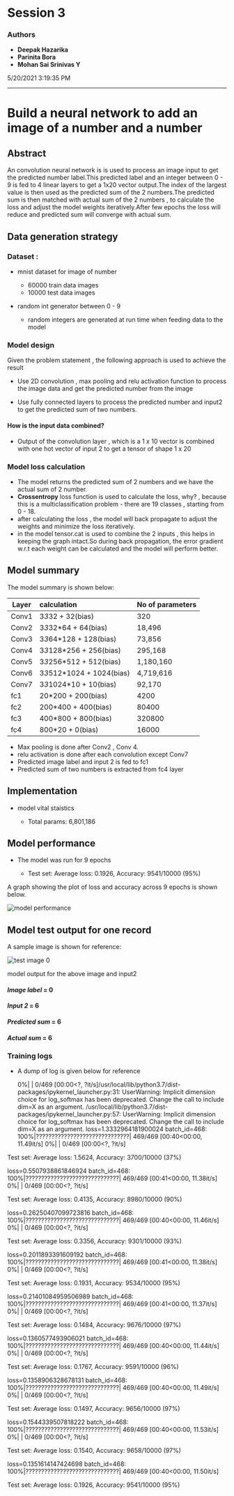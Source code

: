 # Session 3

### Authors

* **Deepak Hazarika**
* **Parinita Bora**
* **Mohan Sai Srinivas Y**    

5/20/2021 3:19:35 PM 

----------

# Build a neural network to add an image of a number and a number 

## Abstract

An convolution neural network is is used to process an image input to get the predicted number label.This predicted label and an integer between 0 - 9 is fed to 4 linear layers to get a 1x20 vector output.The index of the largest value is then used as the predicted sum of the 2 numbers.The predicted sum is then matched with actual sum of the 2 numbers , to calculate the loss and adjust the model weights iteratively.After few epochs the loss will reduce and predicted sum will converge with actual sum.

## Data generation strategy 

### Dataset :

- mnist dataset for image of number 
	
	- 60000 train data images
	- 10000 test data images
	
- random int generator between 0 - 9

	- random integers are generated at run time when feeding data to the model

### Model design
 
Given the problem statement , the following approach is used to achieve the result

- Use 2D convolution , max pooling and relu activation function to process the image data and get the predicted number from the image

- Use fully connected layers to process the predicted number and input2 to get the predicted sum of two numbers.

#### How is the input data combined?

* Output of the convolution layer , which is a 1 x 10 vector is combined with one hot vector of input 2 to get a tensor of shape 1 x 20

### Model loss calculation

* The model returns the predicted sum of 2 numbers and we have the actual sum of 2 number.
* **Crossentropy** loss function is used to calculate the loss, why? , because this is a multiclassification problem - there are 19 classes , starting from 0 - 18.
* after calculating the loss , the model will back propagate to adjust the weights and minimize the loss iteratively.
* in the model tensor.cat is used to combine the 2 inputs , this helps in keeping the graph intact.So during back propagation, the error gradient w.r.t each weight can be calculated and the model will perform better.

## Model summary

The model summary is shown below:


| Layer |    calculation              | No of parameters |
| ------|:----------------------------|:-----------------|
| Conv1 | 3*3*32 + 32(bias)           | 320              |
| Conv2 | 3*3*32*64 + 64(bias)        | 18,496           |
| Conv3 | 3*3*64*128 +   128(bias)    | 73,856           |
| Conv4 | 3*3*128*256 +   256(bias)   | 295,168          |
| Conv5 | 3*3*256*512 +   512(bias)   | 1,180,160        |
| Conv6 | 3*3*512*1024 +   1024(bias) | 4,719,616        |
| Conv7 | 3*3*1024*10 +   10(bias)    | 92,170           |
| fc1   | 20*200 + 200(bias)          | 4200             |
| fc2   | 200*400 + 400(bias)         | 80400            |
| fc3   | 400*800 + 800(bias)         | 320800           |
| fc4   | 800*20 + 0(bias)            | 16000            |


* Max pooling is done after Conv2 , Conv 4. 
* relu activation is done after each convolution except Conv7
* Predicted image label and input 2 is fed to fc1
* Predicted sum of two numbers is extracted from fc4 layer

## Implementation 

* model vital staistics

  * Total params: 6,801,186
  
## Model performance

* The model was run for 9 epochs 

  * Test set: Average loss: 0.1926, Accuracy: 9541/10000 (95%)
  
A graph showing the plot of loss and accuracy across 9 epochs is shown below.

![model performance](images/addermodelperf.png)

  
## Model test output for one record

A sample image is shown for reference:

![test image 0](images/testimg1.png)

model output for the above image and input2 

#### *Image label* = 0

#### *Input 2* = 6

#### *Predicted sum* = 6

#### *Actual sum* = 6

### Training logs 

* A dump of log is given below for reference

  0%|          | 0/469 [00:00<?, ?it/s]/usr/local/lib/python3.7/dist-packages/ipykernel_launcher.py:31: UserWarning: Implicit dimension choice for log_softmax has been deprecated. Change the call to include dim=X as an argument.
/usr/local/lib/python3.7/dist-packages/ipykernel_launcher.py:57: UserWarning: Implicit dimension choice for log_softmax has been deprecated. Change the call to include dim=X as an argument.
loss=1.3332964181900024 batch_id=468: 100%|??????????????????????????????| 469/469 [00:40<00:00, 11.49it/s]
  0%|          | 0/469 [00:00<?, ?it/s]


Test set: Average loss: 1.5624, Accuracy: 3700/10000 (37%)

loss=0.5507938861846924 batch_id=468: 100%|??????????????????????????????| 469/469 [00:41<00:00, 11.38it/s]
  0%|          | 0/469 [00:00<?, ?it/s]


Test set: Average loss: 0.4135, Accuracy: 8980/10000 (90%)

loss=0.26250407099723816 batch_id=468: 100%|??????????????????????????????| 469/469 [00:40<00:00, 11.46it/s]
  0%|          | 0/469 [00:00<?, ?it/s]


Test set: Average loss: 0.3356, Accuracy: 9301/10000 (93%)

loss=0.2011893391609192 batch_id=468: 100%|??????????????????????????????| 469/469 [00:41<00:00, 11.38it/s]
  0%|          | 0/469 [00:00<?, ?it/s]


Test set: Average loss: 0.1931, Accuracy: 9534/10000 (95%)

loss=0.21401084959506989 batch_id=468: 100%|??????????????????????????????| 469/469 [00:41<00:00, 11.37it/s]
  0%|          | 0/469 [00:00<?, ?it/s]


Test set: Average loss: 0.1484, Accuracy: 9676/10000 (97%)

loss=0.1360577493906021 batch_id=468: 100%|??????????????????????????????| 469/469 [00:40<00:00, 11.44it/s]
  0%|          | 0/469 [00:00<?, ?it/s]


Test set: Average loss: 0.1767, Accuracy: 9591/10000 (96%)

loss=0.1358906328678131 batch_id=468: 100%|??????????????????????????????| 469/469 [00:40<00:00, 11.49it/s]
  0%|          | 0/469 [00:00<?, ?it/s]


Test set: Average loss: 0.1497, Accuracy: 9656/10000 (97%)

loss=0.1544339507818222 batch_id=468: 100%|??????????????????????????????| 469/469 [00:40<00:00, 11.53it/s]
  0%|          | 0/469 [00:00<?, ?it/s]


Test set: Average loss: 0.1540, Accuracy: 9658/10000 (97%)

loss=0.1351614147424698 batch_id=468: 100%|??????????????????????????????| 469/469 [00:40<00:00, 11.50it/s]


Test set: Average loss: 0.1926, Accuracy: 9541/10000 (95%)


